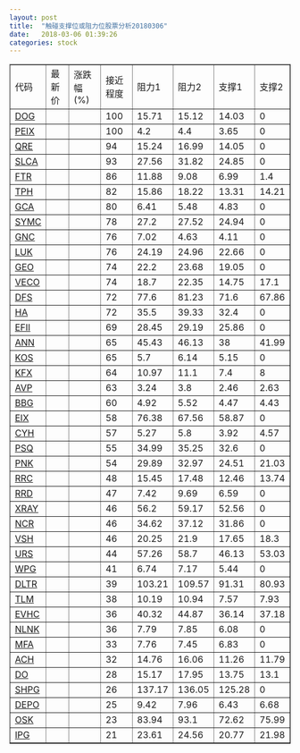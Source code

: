 ```yaml
---
layout: post
title:  "触碰支撑位或阻力位股票分析20180306"
date:   2018-03-06 01:39:26
categories: stock
---
```

<script type="text/javascript">
var stockList = []
stockList.push('gb_dog');
stockList.push('gb_peix');
stockList.push('gb_qre');
stockList.push('gb_slca');
stockList.push('gb_ftr');
stockList.push('gb_tph');
stockList.push('gb_gca');
stockList.push('gb_symc');
stockList.push('gb_gnc');
stockList.push('gb_luk');
stockList.push('gb_geo');
stockList.push('gb_veco');
stockList.push('gb_dfs');
stockList.push('gb_ha');
stockList.push('gb_efii');
stockList.push('gb_ann');
stockList.push('gb_kos');
stockList.push('gb_kfx');
stockList.push('gb_avp');
stockList.push('gb_bbg');
stockList.push('gb_eix');
stockList.push('gb_cyh');
stockList.push('gb_psq');
stockList.push('gb_pnk');
stockList.push('gb_rrc');
stockList.push('gb_rrd');
stockList.push('gb_xray');
stockList.push('gb_ncr');
stockList.push('gb_vsh');
stockList.push('gb_urs');
stockList.push('gb_wpg');
stockList.push('gb_dltr');
stockList.push('gb_tlm');
stockList.push('gb_evhc');
stockList.push('gb_nlnk');
stockList.push('gb_mfa');
stockList.push('gb_ach');
stockList.push('gb_do');
stockList.push('gb_shpg');
stockList.push('gb_depo');
stockList.push('gb_osk');
stockList.push('gb_ipg');
</script>
<table border="1">
 <tr>
 <td>代码</td>
 <td>最新价</td>
 <td>涨跌幅(%)</td>
 <td>接近程度</td>
 <td>阻力1</td>
 <td>阻力2</td>
 <td>支撑1</td>
 <td>支撑2</td>
</tr>
  <tr id="dog" class="red">
  <td><a href="http://stock.finance.sina.com.cn/usstock/quotes/DOG.html" target="_blank">DOG</a></td><td></td><td></td><td>100</td><td>15.71</td><td>15.12</td><td>14.03</td><td>0</td></tr>
  <tr id="peix" class="green">
  <td><a href="http://stock.finance.sina.com.cn/usstock/quotes/PEIX.html" target="_blank">PEIX</a></td><td></td><td></td><td>100</td><td>4.2</td><td>4.4</td><td>3.65</td><td>0</td></tr>
  <tr id="qre" class="red">
  <td><a href="http://stock.finance.sina.com.cn/usstock/quotes/QRE.html" target="_blank">QRE</a></td><td></td><td></td><td>94</td><td>15.24</td><td>16.99</td><td>14.05</td><td>0</td></tr>
  <tr id="slca" class="red">
  <td><a href="http://stock.finance.sina.com.cn/usstock/quotes/SLCA.html" target="_blank">SLCA</a></td><td></td><td></td><td>93</td><td>27.56</td><td>31.82</td><td>24.85</td><td>0</td></tr>
  <tr id="ftr" class="green">
  <td><a href="http://stock.finance.sina.com.cn/usstock/quotes/FTR.html" target="_blank">FTR</a></td><td></td><td></td><td>86</td><td>11.88</td><td>9.08</td><td>6.99</td><td>1.4</td></tr>
  <tr id="tph" class="red">
  <td><a href="http://stock.finance.sina.com.cn/usstock/quotes/TPH.html" target="_blank">TPH</a></td><td></td><td></td><td>82</td><td>15.86</td><td>18.22</td><td>13.31</td><td>14.21</td></tr>
  <tr id="gca" class="green">
  <td><a href="http://stock.finance.sina.com.cn/usstock/quotes/GCA.html" target="_blank">GCA</a></td><td></td><td></td><td>80</td><td>6.41</td><td>5.48</td><td>4.83</td><td>0</td></tr>
  <tr id="symc" class="red">
  <td><a href="http://stock.finance.sina.com.cn/usstock/quotes/SYMC.html" target="_blank">SYMC</a></td><td></td><td></td><td>78</td><td>27.2</td><td>27.52</td><td>24.94</td><td>0</td></tr>
  <tr id="gnc" class="green">
  <td><a href="http://stock.finance.sina.com.cn/usstock/quotes/GNC.html" target="_blank">GNC</a></td><td></td><td></td><td>76</td><td>7.02</td><td>4.63</td><td>4.11</td><td>0</td></tr>
  <tr id="luk" class="red">
  <td><a href="http://stock.finance.sina.com.cn/usstock/quotes/LUK.html" target="_blank">LUK</a></td><td></td><td></td><td>76</td><td>24.19</td><td>24.96</td><td>22.66</td><td>0</td></tr>
  <tr id="geo" class="red">
  <td><a href="http://stock.finance.sina.com.cn/usstock/quotes/GEO.html" target="_blank">GEO</a></td><td></td><td></td><td>74</td><td>22.2</td><td>23.68</td><td>19.05</td><td>0</td></tr>
  <tr id="veco" class="red">
  <td><a href="http://stock.finance.sina.com.cn/usstock/quotes/VECO.html" target="_blank">VECO</a></td><td></td><td></td><td>74</td><td>18.7</td><td>22.35</td><td>14.75</td><td>17.1</td></tr>
  <tr id="dfs" class="red">
  <td><a href="http://stock.finance.sina.com.cn/usstock/quotes/DFS.html" target="_blank">DFS</a></td><td></td><td></td><td>72</td><td>77.6</td><td>81.23</td><td>71.6</td><td>67.86</td></tr>
  <tr id="ha" class="red">
  <td><a href="http://stock.finance.sina.com.cn/usstock/quotes/HA.html" target="_blank">HA</a></td><td></td><td></td><td>72</td><td>35.5</td><td>39.33</td><td>32.4</td><td>0</td></tr>
  <tr id="efii" class="red">
  <td><a href="http://stock.finance.sina.com.cn/usstock/quotes/EFII.html" target="_blank">EFII</a></td><td></td><td></td><td>69</td><td>28.45</td><td>29.19</td><td>25.86</td><td>0</td></tr>
  <tr id="ann" class="red">
  <td><a href="http://stock.finance.sina.com.cn/usstock/quotes/ANN.html" target="_blank">ANN</a></td><td></td><td></td><td>65</td><td>45.43</td><td>46.13</td><td>38</td><td>41.99</td></tr>
  <tr id="kos" class="red">
  <td><a href="http://stock.finance.sina.com.cn/usstock/quotes/KOS.html" target="_blank">KOS</a></td><td></td><td></td><td>65</td><td>5.7</td><td>6.14</td><td>5.15</td><td>0</td></tr>
  <tr id="kfx" class="green">
  <td><a href="http://stock.finance.sina.com.cn/usstock/quotes/KFX.html" target="_blank">KFX</a></td><td></td><td></td><td>64</td><td>10.97</td><td>11.1</td><td>7.4</td><td>8</td></tr>
  <tr id="avp" class="green">
  <td><a href="http://stock.finance.sina.com.cn/usstock/quotes/AVP.html" target="_blank">AVP</a></td><td></td><td></td><td>63</td><td>3.24</td><td>3.8</td><td>2.46</td><td>2.63</td></tr>
  <tr id="bbg" class="red">
  <td><a href="http://stock.finance.sina.com.cn/usstock/quotes/BBG.html" target="_blank">BBG</a></td><td></td><td></td><td>60</td><td>4.92</td><td>5.52</td><td>4.47</td><td>4.43</td></tr>
  <tr id="eix" class="green">
  <td><a href="http://stock.finance.sina.com.cn/usstock/quotes/EIX.html" target="_blank">EIX</a></td><td></td><td></td><td>58</td><td>76.38</td><td>67.56</td><td>58.87</td><td>0</td></tr>
  <tr id="cyh" class="green">
  <td><a href="http://stock.finance.sina.com.cn/usstock/quotes/CYH.html" target="_blank">CYH</a></td><td></td><td></td><td>57</td><td>5.27</td><td>5.8</td><td>3.92</td><td>4.57</td></tr>
  <tr id="psq" class="green">
  <td><a href="http://stock.finance.sina.com.cn/usstock/quotes/PSQ.html" target="_blank">PSQ</a></td><td></td><td></td><td>55</td><td>34.99</td><td>35.25</td><td>32.6</td><td>0</td></tr>
  <tr id="pnk" class="red">
  <td><a href="http://stock.finance.sina.com.cn/usstock/quotes/PNK.html" target="_blank">PNK</a></td><td></td><td></td><td>54</td><td>29.89</td><td>32.97</td><td>24.51</td><td>21.03</td></tr>
  <tr id="rrc" class="red">
  <td><a href="http://stock.finance.sina.com.cn/usstock/quotes/RRC.html" target="_blank">RRC</a></td><td></td><td></td><td>48</td><td>15.45</td><td>17.48</td><td>12.46</td><td>13.74</td></tr>
  <tr id="rrd" class="red">
  <td><a href="http://stock.finance.sina.com.cn/usstock/quotes/RRD.html" target="_blank">RRD</a></td><td></td><td></td><td>47</td><td>7.42</td><td>9.69</td><td>6.59</td><td>0</td></tr>
  <tr id="xray" class="red">
  <td><a href="http://stock.finance.sina.com.cn/usstock/quotes/XRAY.html" target="_blank">XRAY</a></td><td></td><td></td><td>46</td><td>56.2</td><td>59.17</td><td>52.56</td><td>0</td></tr>
  <tr id="ncr" class="red">
  <td><a href="http://stock.finance.sina.com.cn/usstock/quotes/NCR.html" target="_blank">NCR</a></td><td></td><td></td><td>46</td><td>34.62</td><td>37.12</td><td>31.86</td><td>0</td></tr>
  <tr id="vsh" class="green">
  <td><a href="http://stock.finance.sina.com.cn/usstock/quotes/VSH.html" target="_blank">VSH</a></td><td></td><td></td><td>46</td><td>20.25</td><td>21.9</td><td>17.65</td><td>18.3</td></tr>
  <tr id="urs" class="green">
  <td><a href="http://stock.finance.sina.com.cn/usstock/quotes/URS.html" target="_blank">URS</a></td><td></td><td></td><td>44</td><td>57.26</td><td>58.7</td><td>46.13</td><td>53.03</td></tr>
  <tr id="wpg" class="red">
  <td><a href="http://stock.finance.sina.com.cn/usstock/quotes/WPG.html" target="_blank">WPG</a></td><td></td><td></td><td>41</td><td>6.74</td><td>7.17</td><td>5.44</td><td>0</td></tr>
  <tr id="dltr" class="red">
  <td><a href="http://stock.finance.sina.com.cn/usstock/quotes/DLTR.html" target="_blank">DLTR</a></td><td></td><td></td><td>39</td><td>103.21</td><td>109.57</td><td>91.31</td><td>80.93</td></tr>
  <tr id="tlm" class="green">
  <td><a href="http://stock.finance.sina.com.cn/usstock/quotes/TLM.html" target="_blank">TLM</a></td><td></td><td></td><td>38</td><td>10.19</td><td>10.94</td><td>7.57</td><td>7.93</td></tr>
  <tr id="evhc" class="green">
  <td><a href="http://stock.finance.sina.com.cn/usstock/quotes/EVHC.html" target="_blank">EVHC</a></td><td></td><td></td><td>36</td><td>40.32</td><td>44.87</td><td>36.14</td><td>37.18</td></tr>
  <tr id="nlnk" class="red">
  <td><a href="http://stock.finance.sina.com.cn/usstock/quotes/NLNK.html" target="_blank">NLNK</a></td><td></td><td></td><td>36</td><td>7.79</td><td>7.85</td><td>6.08</td><td>0</td></tr>
  <tr id="mfa" class="red">
  <td><a href="http://stock.finance.sina.com.cn/usstock/quotes/MFA.html" target="_blank">MFA</a></td><td></td><td></td><td>33</td><td>7.76</td><td>7.45</td><td>6.83</td><td>0</td></tr>
  <tr id="ach" class="red">
  <td><a href="http://stock.finance.sina.com.cn/usstock/quotes/ACH.html" target="_blank">ACH</a></td><td></td><td></td><td>32</td><td>14.76</td><td>16.06</td><td>11.26</td><td>11.79</td></tr>
  <tr id="do" class="green">
  <td><a href="http://stock.finance.sina.com.cn/usstock/quotes/DO.html" target="_blank">DO</a></td><td></td><td></td><td>28</td><td>15.17</td><td>17.95</td><td>13.75</td><td>13.1</td></tr>
  <tr id="shpg" class="red">
  <td><a href="http://stock.finance.sina.com.cn/usstock/quotes/SHPG.html" target="_blank">SHPG</a></td><td></td><td></td><td>26</td><td>137.17</td><td>136.05</td><td>125.28</td><td>0</td></tr>
  <tr id="depo" class="green">
  <td><a href="http://stock.finance.sina.com.cn/usstock/quotes/DEPO.html" target="_blank">DEPO</a></td><td></td><td></td><td>25</td><td>9.42</td><td>7.96</td><td>6.43</td><td>6.68</td></tr>
  <tr id="osk" class="green">
  <td><a href="http://stock.finance.sina.com.cn/usstock/quotes/OSK.html" target="_blank">OSK</a></td><td></td><td></td><td>23</td><td>83.94</td><td>93.1</td><td>72.62</td><td>75.99</td></tr>
  <tr id="ipg" class="red">
  <td><a href="http://stock.finance.sina.com.cn/usstock/quotes/IPG.html" target="_blank">IPG</a></td><td></td><td></td><td>21</td><td>23.61</td><td>24.56</td><td>20.77</td><td>21.98</td></tr>
</table>
